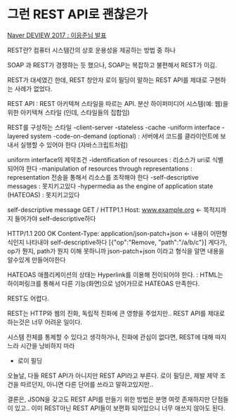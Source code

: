 # 그런 REST API로 괜찮은가

[Naver DEVIEW 2017 : 이응준님 발표](https://tv.naver.com/v/2292653)

REST란?
컴퓨터 시스템간의 상호 운용성을 제공하는 방법 중 하나

SOAP 과 REST가 경쟁하는 듯 했으나, SOAP는 복잡하고 불편해서 REST가 이김.

REST가 대세였긴 한데, REST 창안자 로이 필딩이 말하는 REST API를 제대로 구현하는 사례가 없었다.

REST API : REST 아키텍쳐 스타일을 따르는 API.
분산 하이퍼미디어 시스템(예: 웹)을 위한 아키텍쳐 스타일 (인데, 스타일들의 집합임)

REST를 구성하는 스타일
-client-server
-stateless
-cache
-uniform interface
-layered system
-code-on-demand (optional) : 서버에서 코드를 클라이언트에 보내서 실행할 수 있어야 한다 (자바스크립트처럼)

uniform interface의 제약조건
-identification of resources : 리소스가 uri로 식별되어야 한다
-manipulation of resources through representations : representation 전송을 통해서 리소스를 조작해야 한다
-self-descriptive messages : 못지키고있다
-hypermedia as the engine of application state (HATEOAS) : 못지키고있다


self-descriptive message
GET / HTTP1.1
Host: www.example.org   <- 목적지까지 들어가야 self-descriptive하다

HTTP/1.1 200 OK
Content-Type: application/json-patch+json      <- 내용이 어떤형식인지 나타내야 self-descriptive하다
[{"op":"Remove, "path":"/a/b/c"}]
게다가, op가 뭔지, path가 뭔지 이해 못하니까 json-patch+json 이라고 형식을 알면 내용을 알수있게 만들어야한다


HATEOAS
애플리케이션의 상태는 Hyperlink를 이용해 전이되어야 한다.
: HTML는 하이퍼링크를 통해서 다른 기능(화면)으로 넘어가므로 HATEOAS 만족한다.

REST도 어렵다.

REST는 HTTP와 웹의 진화, 독립적 진화에 큰 영향을 주었지만..
REST API를 제대로 하는것은 너무 어려운 일이다.

시스템 전체를 통제할 수 있다고 생각하거나, 진화에 관심이 없다면, REST에 대해 따지느라 시간을 낭비하지 마라
- 로이 필딩


오늘날, 다들 REST API가 아니지만 REST API라고 부른다.
로이 필딩은, 제발 제약 조건을 따르던지, 아니면 다른 단어를 쓰라고 말하고있지만..


결론은, JSON을 갖고도 REST API를 만들기 위한 방법은 분명 여럿 존재하지만 단점들이 있고..
이미 REST아닌 REST API들이 보편화 되어있으니 너무 애쓰지 않아도 된다.

<!--stackedit_data:
eyJoaXN0b3J5IjpbLTI4MDA1MTg5Ml19
-->